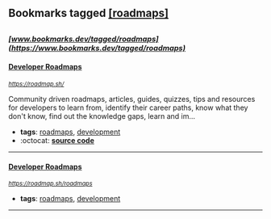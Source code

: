 ## Bookmarks tagged [[roadmaps]](https://www.bookmarks.dev/search?q=[roadmaps])

_<sup><sup>[www.bookmarks.dev/tagged/roadmaps](https://www.bookmarks.dev/tagged/roadmaps)</sup></sup>_
---
#### [Developer Roadmaps](https://roadmap.sh/)
_<sup>https://roadmap.sh/</sup>_

Community driven roadmaps, articles, guides, quizzes, tips and resources for developers to learn from, identify their career paths, know what they don't know, find out the knowledge gaps, learn and im...
* **tags**: [roadmaps](../tagged/roadmaps.md), [development](../tagged/development.md)
* :octocat: **[source code](https://github.com/kamranahmedse/developer-roadmap)**
---
#### [Developer Roadmaps](https://roadmap.sh/roadmaps)
_<sup>https://roadmap.sh/roadmaps</sup>_

* **tags**: [roadmaps](../tagged/roadmaps.md), [development](../tagged/development.md)
---
